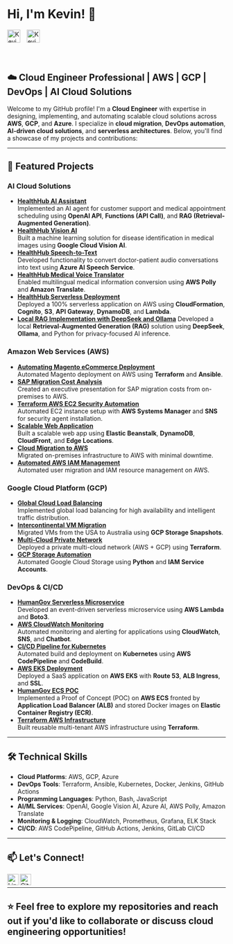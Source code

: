 # Hi, I'm Kevin! 👋

<div class="social-icons" style="display: flex; flex-wrap: wrap; gap: 15px; margin-bottom: 20px;">
  <a href="https://github.com/cloudarchitectgithub/cloudarchitect731" style="display: inline-block;">
    <img alt="Kevin's GitHub" width="30px" src="https://cdn.jsdelivr.net/npm/simple-icons@v3/icons/github.svg" style="max-width: 100%; height: auto;" />
  </a>
  <a href="https://www.linkedin.com/in/kevin-charles-aws/" style="display: inline-block;">
    <img alt="Kevin's LinkedIn" width="30px" src="https://cdn.jsdelivr.net/npm/simple-icons@v3/icons/linkedin.svg" style="max-width: 100%; height: auto;" />
  </a>
</div>

<br />

## ☁️ Cloud Engineer Professional | AWS | GCP | DevOps | AI Cloud Solutions

Welcome to my GitHub profile! I'm a **Cloud Engineer** with expertise in designing, implementing, and automating scalable cloud solutions across **AWS**, **GCP**, and **Azure**. I specialize in **cloud migration**, **DevOps automation**, **AI-driven cloud solutions**, and **serverless architectures**. Below, you'll find a showcase of my projects and contributions:

---

## 🚀 Featured Projects

### **AI Cloud Solutions**
- **[HealthHub AI Assistant](https://github.com/cloudarchitectgithub/HealthHub-AI-Assistant)**  
  Implemented an AI agent for customer support and medical appointment scheduling using **OpenAI API**, **Functions (API Call)**, and **RAG (Retrieval-Augmented Generation)**.
- **[HealthHub Vision AI](https://github.com/cloudarchitectgithub/HealthHub-Vision-AI)**  
  Built a machine learning solution for disease identification in medical images using **Google Cloud Vision AI**.
- **[HealthHub Speech-to-Text](https://github.com/cloudarchitectgithub/HealthHub-Speech-to-Text)**  
  Developed functionality to convert doctor-patient audio conversations into text using **Azure AI Speech Service**.
- **[HealthHub Medical Voice Translator](https://github.com/cloudarchitectgithub/HealthHub-Medical-Voice-Translator)**  
  Enabled multilingual medical information conversion using **AWS Polly** and **Amazon Translate**.
- **[HealthHub Serverless Deployment](https://github.com/cloudarchitectgithub/HealthHub-AWS-Serverless-App)**  
  Deployed a 100% serverless application on AWS using **CloudFormation**, **Cognito**, **S3**, **API Gateway**, **DynamoDB**, and **Lambda**.
- **[Local RAG Implementation with DeepSeek and Ollama](https://github.com/cloudarchitectgithub/Local-RAG-Implementation-with-DeepSeek-and-Ollama)**
  Developed a local **Retrieval-Augmented Generation (RAG)** solution using **DeepSeek**, **Ollama**, and Python for privacy-focused AI inference.

### **Amazon Web Services (AWS)**
- **[Automating Magento eCommerce Deployment](https://github.com/cloudarchitectgithub/Automating-Magento-eCommerce-Deployment-on-AWS-Using-Terraform-and-Ansible)**  
  Automated Magento deployment on AWS using **Terraform** and **Ansible**.
- **[SAP Migration Cost Analysis](https://github.com/cloudarchitectgithub/SAP-Migration-AWS-Cost-Analysis)**  
  Created an executive presentation for SAP migration costs from on-premises to AWS.
- **[Terraform AWS EC2 Security Automation](https://github.com/cloudarchitectgithub/Terraform-AWS-SystemsManager-SNS-EC2-Security-Agents)**  
  Automated EC2 instance setup with **AWS Systems Manager** and **SNS** for security agent installation.
- **[Scalable Web Application](https://github.com/cloudarchitectgithub/AWS-Cloud-Scalable-Web-Application-using-AWS-Elastic-Beanstalk-DynamoDB-CloudFront-Edge-Location/tree/main)**  
  Built a scalable web app using **Elastic Beanstalk**, **DynamoDB**, **CloudFront**, and **Edge Locations**.
- **[Cloud Migration to AWS](https://github.com/cloudarchitectgithub/Cloud-Migration-of-On-Premises-Infrastructure-to-AWS)**  
  Migrated on-premises infrastructure to AWS with minimal downtime.
- **[Automated AWS IAM Management](https://github.com/cloudarchitectgithub/Automated-User-Migration-and-Management-of-AWS-IAM-Resources)**  
  Automated user migration and IAM resource management on AWS.

### **Google Cloud Platform (GCP)**
- **[Global Cloud Load Balancing](https://github.com/cloudarchitectgithub/Google-Cloud-Load-Balancing-Global-High-Availability-for-KidFlix-Application)**  
  Implemented global load balancing for high availability and intelligent traffic distribution.
- **[Intercontinental VM Migration](https://github.com/cloudarchitectgithub/GCP-VM-Migration-USA-to-Australia-Region)**  
  Migrated VMs from the USA to Australia using **GCP Storage Snapshots**.
- **[Multi-Cloud Private Network](https://github.com/cloudarchitectgithub/MultiCloud-Private-Connectivity-Terraform)**  
  Deployed a private multi-cloud network (AWS + GCP) using **Terraform**.
- **[GCP Storage Automation](https://github.com/cloudarchitectgithub/Automation-Using-Python-on-Google-Cloud-IAM-Service-Accounts)**  
  Automated Google Cloud Storage using **Python** and **IAM Service Accounts**.

### **DevOps & CI/CD**
- **[HumanGov Serverless Microservice](https://github.com/cloudarchitectgithub/HumanGov-Serverless-Microservice)**  
  Developed an event-driven serverless microservice using **AWS Lambda** and **Boto3**.
- **[AWS CloudWatch Monitoring](https://github.com/cloudarchitectgithub/HumanGov-AWS-CloudWatch-Synthetics-Monitoring)**  
  Automated monitoring and alerting for applications using **CloudWatch**, **SNS**, and **Chatbot**.
- **[CI/CD Pipeline for Kubernetes](https://github.com/cloudarchitectgithub/HumanGov-CI-CD-Pipeline-with-AWS-and-Kubernetes)**  
  Automated build and deployment on **Kubernetes** using **AWS CodePipeline** and **CodeBuild**.
- **[AWS EKS Deployment](https://github.com/cloudarchitectgithub/HumanGov-Multi-State-SaaS-Application-Deployment-on-AWS-EKS)**  
  Deployed a SaaS application on **AWS EKS** with **Route 53**, **ALB Ingress**, and **SSL**.
- **[HumanGov ECS POC](https://github.com/cloudarchitectgithub/HumanGov-AWS-Infrastructure-ECS-ALB-ECR-Proof-of-Concept)**  
  Implemented a Proof of Concept (POC) on **AWS ECS** fronted by **Application Load Balancer (ALB)** and stored Docker images on **Elastic Container Registry (ECR)**.
- **[Terraform AWS Infrastructure](https://github.com/cloudarchitectgithub/HumanGov-Terraform-AWS-Infrastructure)**  
  Built reusable multi-tenant AWS infrastructure using **Terraform**.

---

## 🛠️ Technical Skills

- **Cloud Platforms**: AWS, GCP, Azure
- **DevOps Tools**: Terraform, Ansible, Kubernetes, Docker, Jenkins, GitHub Actions
- **Programming Languages**: Python, Bash, JavaScript
- **AI/ML Services**: OpenAI, Google Vision AI, Azure AI, AWS Polly, Amazon Translate
- **Monitoring & Logging**: CloudWatch, Prometheus, Grafana, ELK Stack
- **CI/CD**: AWS CodePipeline, GitHub Actions, Jenkins, GitLab CI/CD

---

## 📫 Let's Connect!

[<img align="left" alt="LinkedIn" width="26px" src="https://cdn.jsdelivr.net/npm/simple-icons@v3/icons/linkedin.svg" />](https://www.linkedin.com/in/kevin-charles-aws/)
[<img align="left" alt="GitHub" width="26px" src="https://cdn.jsdelivr.net/npm/simple-icons@v3/icons/github.svg" />](https://github.com/cloudarchit731)

<br />

---

⭐️ Feel free to explore my repositories and reach out if you'd like to collaborate or discuss cloud engineering opportunities!
---

